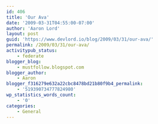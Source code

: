```yaml
---
id: 406
title: 'Our Ava'
date: '2009-03-31T04:55:00-07:00'
author: 'Aaron Lord'
layout: post
guid: 'https://www.devlord.io/blog/2009/03/31/our-ava/'
permalink: /2009/03/31/our-ava/
activitypub_status:
    - federate
blogger_blog:
    - mustfollow.blogspot.com
blogger_author:
    - Aaron
blogger_f316279e632a22cbc8478bd21b80f9b4_permalink:
    - '519390734777824980'
wp_statistics_words_count:
    - '0'
categories:
    - General
---
```


<p class="mobile-photo"><a href="/blog/wp-content/uploads/2011/10/photo-751794.jpg"><img src="/blog/wp-content/uploads/2011/10/photo-751794.jpg?w=224" border="0" alt="" /></a></p><div class="blogger-post-footer"><img width='1' height='1' src="https://www.devlord.io/blog/2009/03/31/our-ava/"' /></div>